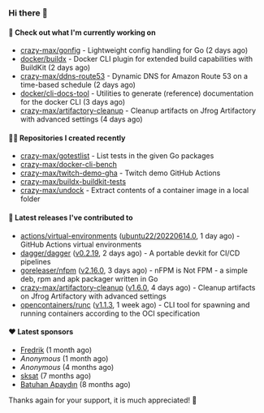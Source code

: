 ### Hi there 👋

#### 👷 Check out what I'm currently working on

- [crazy-max/gonfig](https://github.com/crazy-max/gonfig) - Lightweight config handling for Go (2 days ago)
- [docker/buildx](https://github.com/docker/buildx) - Docker CLI plugin for extended build capabilities with BuildKit (2 days ago)
- [crazy-max/ddns-route53](https://github.com/crazy-max/ddns-route53) - Dynamic DNS for Amazon Route 53 on a time-based schedule (2 days ago)
- [docker/cli-docs-tool](https://github.com/docker/cli-docs-tool) - Utilities to generate (reference) documentation for the docker CLI (3 days ago)
- [crazy-max/artifactory-cleanup](https://github.com/crazy-max/artifactory-cleanup) - Cleanup artifacts on Jfrog Artifactory with advanced settings (4 days ago)

#### 👨‍💻 Repositories I created recently

- [crazy-max/gotestlist](https://github.com/crazy-max/gotestlist) - List tests in the given Go packages
- [crazy-max/docker-cli-bench](https://github.com/crazy-max/docker-cli-bench)
- [crazy-max/twitch-demo-gha](https://github.com/crazy-max/twitch-demo-gha) - Twitch demo GitHub Actions
- [crazy-max/buildx-buildkit-tests](https://github.com/crazy-max/buildx-buildkit-tests)
- [crazy-max/undock](https://github.com/crazy-max/undock) - Extract contents of a container image in a local folder

#### 🚀 Latest releases I've contributed to

- [actions/virtual-environments](https://github.com/actions/virtual-environments) ([ubuntu22/20220614.0](https://github.com/actions/virtual-environments/releases/tag/ubuntu22%2F20220614.0), 1 day ago) - GitHub Actions virtual environments
- [dagger/dagger](https://github.com/dagger/dagger) ([v0.2.19](https://github.com/dagger/dagger/releases/tag/v0.2.19), 2 days ago) - A portable devkit for CI/CD pipelines
- [goreleaser/nfpm](https://github.com/goreleaser/nfpm) ([v2.16.0](https://github.com/goreleaser/nfpm/releases/tag/v2.16.0), 3 days ago) - nFPM is Not FPM - a simple deb, rpm and apk packager written in Go
- [crazy-max/artifactory-cleanup](https://github.com/crazy-max/artifactory-cleanup) ([v1.6.0](https://github.com/crazy-max/artifactory-cleanup/releases/tag/v1.6.0), 4 days ago) - Cleanup artifacts on Jfrog Artifactory with advanced settings
- [opencontainers/runc](https://github.com/opencontainers/runc) ([v1.1.3](https://github.com/opencontainers/runc/releases/tag/v1.1.3), 1 week ago) - CLI tool for spawning and running containers according to the OCI specification

#### ❤️ Latest sponsors
- [Fredrik](https://github.com/fredrikscode) (1 month ago)
- _Anonymous_ (1 month ago)
- _Anonymous_ (4 months ago)
- [sksat](https://github.com/sksat) (7 months ago)
- [Batuhan Apaydın](https://github.com/developer-guy) (8 months ago)

Thanks again for your support, it is much appreciated! 🙏
